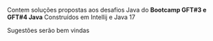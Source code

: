 Contem soluções propostas aos desafios Java do **Bootcamp GFT#3 e GFT#4 Java** 
Construídos em Intellij e Java 17

Sugestões serão bem vindas